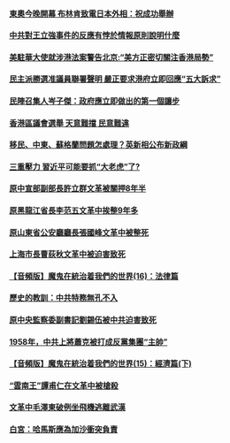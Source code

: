 #### [東奧今晚開幕 布林肯致電日本外相：祝成功舉辦](../pages/soh186/528596.md) 
#### [中共對王立強事件的反應有悖於情報原則說明什麼](../pages/soh186/317141.md) 
#### [美駐華大使就涉港法案警告北京:“美方正密切關注香港局勢” ](../pages/soh186/316775.md) 
#### [民主派勝選准議員聯署聲明 嚴正要求港府立即回應“五大訴求”](../pages/soh186/316529.md) 
#### [民陣召集人岑子傑：政府應立即做出的第一個讓步](../pages/soh186/316481.md) 
#### [香港區議會選舉 天意難擋  民意難違 ](../pages/soh186/316259.md) 
#### [移民、中東、蘇格蘭問題怎處理？英新相公布新政綱](../pages/soh186/287427.md) 
#### [三重壓力 習近平可能要抓“大老虎”了?](../pages/soh186/261898.md) 
#### [原中宣部副部長許立群文革被關押8年半](../pages/soh186/260045.md) 
#### [原黑龍江省長李范五文革中挨整9年多](../pages/soh186/259762.md) 
#### [原山東省公安廳廳長張國峰文革中被整死](../pages/soh186/259427.md) 
#### [上海市長曹荻秋文革中被迫害致死](../pages/soh186/259309.md) 
#### [【音頻版】魔鬼在統治着我們的世界(16)：法律篇](../pages/soh186/259239.md) 
#### [歷史的教訓：中共特務無孔不入](../pages/soh186/259173.md) 
#### [原中央監察委副書記劉錫伍被中共迫害致死](../pages/soh186/259013.md) 
#### [1958年，中共上將蕭克被打成反黨集團“主帥”](../pages/soh186/258862.md) 
#### [【音頻版】魔鬼在統治着我們的世界(15)：經濟篇(下)](../pages/soh186/258802.md) 
#### [“雲南王”譚甫仁在文革中被槍殺](../pages/soh186/258695.md) 
#### [文革中毛澤東破例坐飛機逃離武漢](../pages/soh186/258498.md) 
#### [白宮：哈馬斯應為加沙衝突負責](../pages/soh186/256924.md) 

